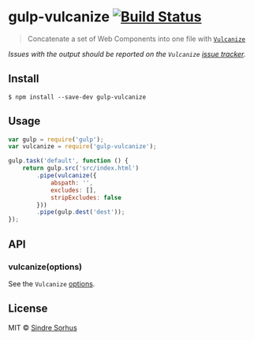 # gulp-vulcanize [![Build Status](https://travis-ci.org/sindresorhus/gulp-vulcanize.svg?branch=master)](https://travis-ci.org/sindresorhus/gulp-vulcanize)

> Concatenate a set of Web Components into one file with [`Vulcanize`](https://github.com/Polymer/vulcanize)

*Issues with the output should be reported on the `Vulcanize` [issue tracker](https://github.com/Polymer/vulcanize/issues).*


## Install

```
$ npm install --save-dev gulp-vulcanize
```


## Usage

```js
var gulp = require('gulp');
var vulcanize = require('gulp-vulcanize');

gulp.task('default', function () {
	return gulp.src('src/index.html')
		.pipe(vulcanize({
			abspath: '',
			excludes: [],
			stripExcludes: false
		}))
		.pipe(gulp.dest('dest'));
});
```


## API

### vulcanize(options)

See the `Vulcanize` [options](https://github.com/Polymer/vulcanize#using-vulcanize-programmatically).


## License

MIT © [Sindre Sorhus](http://sindresorhus.com)
